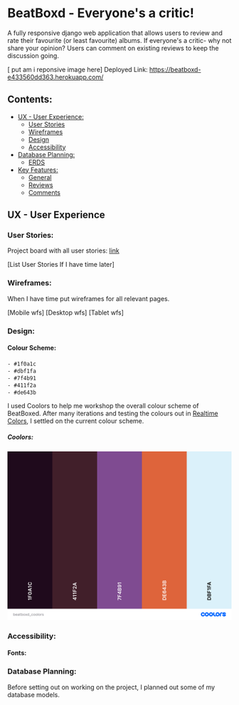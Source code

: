 # BeatBoxd - Everyone's a critic!
A fully responsive django web application that allows users to review and rate their favourite (or least favourite) albums. If everyone's a critic-  why not share your opinion? Users can comment on existing reviews to keep the discussion going. 

[ put am i reponsive image here]
Deployed Link: https://beatboxd-e433560dd363.herokuapp.com/

## Contents:
- [UX - User Experience:](#ux---user-experience)
    - [User Stories](#user-stories)
    - [Wireframes](#wireframes)
    - [Design](#design)
    - [Accessibility](#accessibility)
- [Database Planning:](#database)
    - [ERDS](#erd)
- [Key Features:](#key-features)
    - [General]()
    - [Reviews]()
    - [Comments]()

## UX - User Experience

### User Stories:
Project board with all user stories: [link](https://github.com/users/aminoacid-01/projects/4)

[List User Stories If I have time later]

### Wireframes:
When I have time put wireframes for all relevant pages.

[Mobile wfs]
[Desktop wfs]
[Tablet wfs]

### Design:
#### Colour Scheme:

    - #1f0a1c
    - #dbf1fa
    - #7f4b91
    - #411f2a
    - #de643b

I used Coolors to help me workshop the overall colour scheme of BeatBoxed. After many iterations and testing the colours out in [Realtime Colors](https://www.realtimecolors.com/?colors=1f0a1c-dbf1fa-7f4b91-411f2a-de643b&fonts=Monoton-Truculenta), I settled on the current colour scheme.

##### Coolors:
![coolors](docs/design/beatboxd_coolors.png)


### Accessibility:


#### Fonts:

### Database Planning:
Before setting out on working on the project, I planned out some of my database models. 







